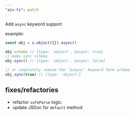 ```yaml
---
"ajv-ts": patch
---
```


Add `async` keyword support

example:

```ts
const obj = s.object({}).async()

obj.schema // {type: 'object', $async: true}
// make sync schema
obj.sync() // {type: 'object', $async: false}

// or completely remove the `$async` keyword form schema
obj.sync(true) // {type: 'object'}
```

## fixes/refactories

- refactor `safeParse` logic.
- update JSDoc for `default` method

